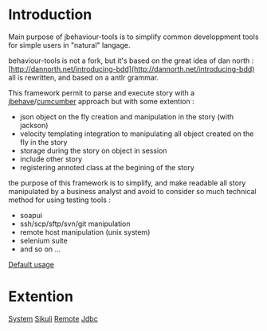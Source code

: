 Introduction
============

Main purpose of jbehaviour-tools is to simplify common developpment tools for
simple users in "natural" langage.

behaviour-tools is not a fork, but it's based on the great idea of dan north : [http://dannorth.net/introducing-bdd](http://dannorth.net/introducing-bdd)
all is rewritten, and based on a antlr grammar.

This framework permit to parse and execute story with a [jbehave](http://jbehave.org)/[cumcumber](http://cukes.info/) approach but with some extention :

* json object on the fly creation and manipulation in the story (with jackson)
* velocity templating integration to manipulating all object created on the fly in the story
* storage during the story on object in session
* include other story
* registering annoted class at the begining of the story

the purpose of this framework is to simplify, and make readable all story manipulated by a business analyst
and avoid to consider so much technical method for using testing tools :

- soapui
- ssh/scp/sftp/svn/git manipulation
- remote host manipulation (unix system)
- selenium suite
- and so on ...

[Default usage](usage/usage.md)

Extention
=========

[System](plugins/system.md)
[Sikuli](plugins/sikuli.md)
[Remote](plugins/remote.md)
[Jdbc](plugins/jdbc.md)

